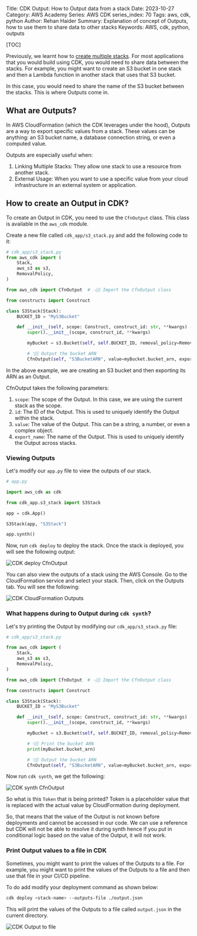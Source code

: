 Title: CDK Output: How to Output data from a stack
Date: 2023-10-27
Category: AWS Academy
Series: AWS CDK
series_index: 70
Tags: aws, cdk, python
Author: Rehan Haider
Summary: Explanation of concept of Outputs, how to use them to share data to other stacks
Keywords: AWS, cdk, python, outputs


[TOC]

Previously, we learnt how to [create multiple stacks]({filename}50004000-cdk-multiple-stacks.md). For most applications that you would build using CDK, you would need to share data between the stacks. For example, you might want to create an S3 bucket in one stack and then a Lambda function in another stack that uses that S3 bucket. 

In this case, you would need to share the name of the S3 bucket between the stacks. This is where Outputs come in.

## What are Outputs?

In AWS CloudFormation (which the CDK leverages under the hood), Outputs are a way to export specific values from a stack. These values can be anything: an S3 bucket name, a database connection string, or even a computed value.

Outputs are especially useful when:

1. Linking Multiple Stacks: They allow one stack to use a resource from another stack.
2. External Usage: When you want to use a specific value from your cloud infrastructure in an external system or application.

## How to create an Output in CDK?

To create an Output in CDK, you need to use the `CfnOutput` class. This class is available in the `aws_cdk` module.

Create a new file called `cdk_app/s3_stack.py` and add the following code to it:

```python
# cdk_app/s3_stack.py
from aws_cdk import (
    Stack,
    aws_s3 as s3,
    RemovalPolicy,
)

from aws_cdk import CfnOutput  # 👈🏽 Import the CfnOutput class

from constructs import Construct

class S3Stack(Stack):
    BUCKET_ID = "MyS3Bucket"

    def __init__(self, scope: Construct, construct_id: str, **kwargs) -> None:
        super().__init__(scope, construct_id, **kwargs)

        myBucket = s3.Bucket(self, self.BUCKET_ID, removal_policy=RemovalPolicy.DESTROY)

        # 👇🏽 Output the bucket ARN
        CfnOutput(self, "S3BucketARN", value=myBucket.bucket_arn, export_name="MyS3BucketARN")
```

In the above example, we are creating an S3 bucket and then exporting its ARN as an Output. 

CfnOutput takes the following parameters:

1. `scope`: The scope of the Output. In this case, we are using the current stack as the scope.
2. `id`: The ID of the Output. This is used to uniquely identify the Output within the stack.
3. `value`: The value of the Output. This can be a string, a number, or even a complex object.
4. `export_name`: The name of the Output. This is used to uniquely identify the Output across stacks.

### Viewing Outputs

Let's modify our `app.py` file to view the outputs of our stack. 

```python
# app.py

import aws_cdk as cdk

from cdk_app.s3_stack import S3Stack

app = cdk.App()

S3Stack(app, "S3Stack")

app.synth()
```

Now, run `cdk deploy` to deploy the stack. Once the stack is deployed, you will see the following output:

![CDK deploy CfnOutput]({static}/images/aws-academy/50006000-01-cdk-deploy-output.png)

You can also view the outputs of a stack using the AWS Console. Go to the CloudFormation service and select your stack. Then, click on the Outputs tab. You will see the following:

![CDK CloudFormation Outputs]({static}/images/aws-academy/50006000-02-cdk-console-output.png)

### What happens during to Output during `cdk synth`?

Let's try printing the Output by modifying our `cdk_app/s3_stack.py` file:

```python
# cdk_app/s3_stack.py

from aws_cdk import (
    Stack,
    aws_s3 as s3,
    RemovalPolicy,
)

from aws_cdk import CfnOutput  # 👈🏽 Import the CfnOutput class

from constructs import Construct

class S3Stack(Stack):
    BUCKET_ID = "MyS3Bucket"

    def __init__(self, scope: Construct, construct_id: str, **kwargs) -> None:
        super().__init__(scope, construct_id, **kwargs)

        myBucket = s3.Bucket(self, self.BUCKET_ID, removal_policy=RemovalPolicy.DESTROY)

        # 👇🏽 Print the bucket ARN
        print(myBucket.bucket_arn)

        # 👇🏽 Output the bucket ARN
        CfnOutput(self, "S3BucketARN", value=myBucket.bucket_arn, export_name="MyS3BucketARN")
```

Now run `cdk synth`, we get the following:

![CDK synth CfnOutput]({static}/images/aws-academy/50006000-03-cdk-synth-output.png)

So what is this `Token` that is being printed? Token is a placeholder value that is replaced with the actual value by CloudFormation during deployment.

So, that means that the value of the Output is not known before deployments and cannot be accessed in our code. We can use a reference but CDK will not be able to resolve it during synth hence if you put in conditional logic based on the value of the Output, it will not work.

### Print Output values to a file in CDK

Sometimes, you might want to print the values of the Outputs to a file. For example, you might want to print the values of the Outputs to a file and then use that file in your CI/CD pipeline. 

To do add modify your deployment command as shown below:

```bash
cdk deploy <stack-name> --outputs-file ./output.json
```

This will print the values of the Outputs to a file called `output.json` in the current directory.

![CDK Output to file]({static}/images/aws-academy/50006000-04-cdk-output-file.png)


